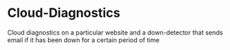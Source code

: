 # Cloud-Diagnostics
Cloud diagnostics on a particular website and a down-detector that sends email if it has been down for a certain period of time
